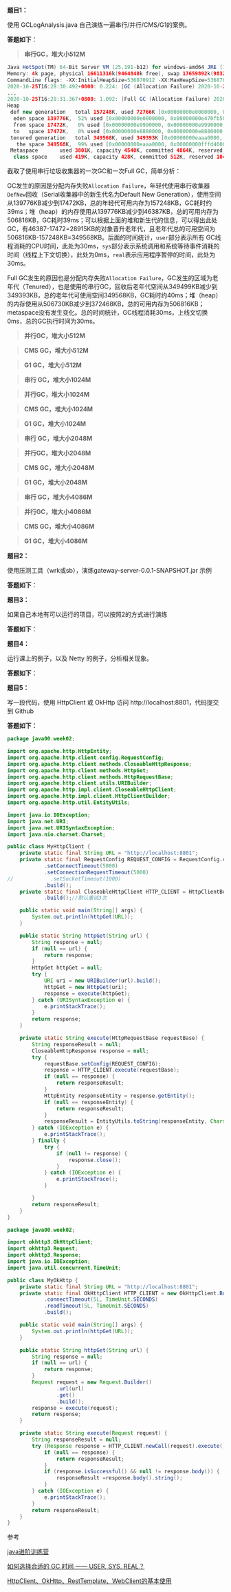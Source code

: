 **题目1：**

使用 GCLogAnalysis.java 自己演练一遍串行/并行/CMS/G1的案例。   

**答题如下**：

> **串行GC，堆大小512M**

```java
Java HotSpot(TM) 64-Bit Server VM (25.191-b12) for windows-amd64 JRE (1.8.0_191-b12), built on Oct  6 2018 09:29:03 by "java_re" with MS VC++ 10.0 (VS2010)
Memory: 4k page, physical 16611316k(9464840k free), swap 17659892k(9832372k free)
CommandLine flags: -XX:InitialHeapSize=536870912 -XX:MaxHeapSize=536870912 -XX:+PrintGC -XX:+PrintGCDateStamps -XX:+PrintGCDetails -XX:+PrintGCTimeStamps -XX:+UseCompressedClassPointers -XX:+UseCompressedOops -XX:-UseLargePagesIndividualAllocation -XX:+UseSerialGC  
2020-10-25T16:28:30.492+0800: 0.224: [GC (Allocation Failure) 2020-10-25T16:28:30.492+0800: 0.224: [DefNew: 139776K->17472K(157248K), 0.0391739 secs] 139776K->46387K(506816K), 0.0393111 secs] [Times: user=0.03 sys=0.00, real=0.05 secs] 
...
2020-10-25T16:28:31.367+0800: 1.092: [Full GC (Allocation Failure) 2020-10-25T16:28:31.367+0800: 1.092: [Tenured: 349499K->349393K(349568K), 0.0399489 secs] 506730K->372468K(506816K), [Metaspace: 3794K->3794K(1056768K)], 0.0399981 secs] [Times: user=0.03 sys=0.00, real=0.03 secs] 
Heap
 def new generation   total 157248K, used 72766K [0x00000000e0000000, 0x00000000eaaa0000, 0x00000000eaaa0000)
  eden space 139776K,  52% used [0x00000000e0000000, 0x00000000e470fb50, 0x00000000e8880000)
  from space 17472K,   0% used [0x00000000e9990000, 0x00000000e9990000, 0x00000000eaaa0000)
  to   space 17472K,   0% used [0x00000000e8880000, 0x00000000e8880000, 0x00000000e9990000)
 tenured generation   total 349568K, used 349393K [0x00000000eaaa0000, 0x0000000100000000, 0x0000000100000000)
   the space 349568K,  99% used [0x00000000eaaa0000, 0x00000000fffd4600, 0x00000000fffd4600, 0x0000000100000000)
 Metaspace       used 3801K, capacity 4540K, committed 4864K, reserved 1056768K
  class space    used 419K, capacity 428K, committed 512K, reserved 1048576K
```

截取了使用串行垃圾收集器的一次GC和一次Full GC，简单分析：

GC发生的原因是分配内存失败`Allocation Failure`，年轻代使用串行收集器`DefNew`回收（Serial收集器中的新生代名为Default New Generation），使用空间从139776KB减少到17472KB，总的年轻代可用内存为157248KB，GC耗时约39ms；堆（heap）的内存使用从139776KB减少到46387KB，总的可用内存为506816KB，GC耗时39ms；可以根据上面的堆和新生代的信息，可以得出此处GC，有46387-17472=28915KB的对象晋升老年代，且老年代总的可用空间为506816KB-157248KB=349568KB。后面的时间统计，`user`部分表示所有 GC线程消耗的CPU时间，此处为30ms，`sys`部分表示系统调用和系统等待事件消耗的时间（线程上下文切换），此处为0ms，`real`表示应用程序暂停的时间，此处为30ms。

  Full GC发生的原因也是分配内存失败`Allocation Failure`，GC发生的区域为老年代（Tenured），也是使用的串行GC，回收后老年代空间从349499KB减少到349393KB，总的老年代可使用空间349568KB，GC耗时约40ms；堆（heap）的内存使用从506730KB减少到372468KB，总的可用内存为506816KB；metaspace没有发生变化。总的时间统计，GC线程消耗30ms，上线文切换0ms，总的GC执行时间为30ms。



> **并行GC，堆大小512M**



> **CMS GC，堆大小512M**



> **G1 GC，堆大小512M**



> **串行 GC，堆大小1024M**



> **并行GC，堆大小1024M**



> **CMS GC，堆大小1024M**



> **G1 GC，堆大小1024M**



> **串行 GC，堆大小2048M**



> **并行GC，堆大小2048M**



> **CMS GC，堆大小2048M**



> **G1 GC，堆大小2048M**



> **串行 GC，堆大小4086M**



> **并行GC，堆大小4086M**



> **CMS GC，堆大小4086M**



> **G1 GC，堆大小4086M**





**题目2：**

使用压测工具（wrk或sb），演练gateway-server-0.0.1-SNAPSHOT.jar 示例  

**答题如下**：



**题目3：**

如果自己本地有可以运行的项目，可以按照2的方式进行演练  

**答题如下**：



**题目4：**

运行课上的例子，以及 Netty 的例子，分析相关现象。  

**答题如下**：



**题目5：**

写一段代码，使用 HttpClient 或 OkHttp 访问 http://localhost:8801，代码提交到
Github  

**答题如下：**
```java
package java00.week02;

import org.apache.http.HttpEntity;
import org.apache.http.client.config.RequestConfig;
import org.apache.http.client.methods.CloseableHttpResponse;
import org.apache.http.client.methods.HttpGet;
import org.apache.http.client.methods.HttpRequestBase;
import org.apache.http.client.utils.URIBuilder;
import org.apache.http.impl.client.CloseableHttpClient;
import org.apache.http.impl.client.HttpClientBuilder;
import org.apache.http.util.EntityUtils;

import java.io.IOException;
import java.net.URI;
import java.net.URISyntaxException;
import java.nio.charset.Charset;

public class MyHttpClient {
    private static final String URL = "http://localhost:8801";
    private static final RequestConfig REQUEST_CONFIG = RequestConfig.custom()
            .setConnectTimeout(5000)
            .setConnectionRequestTimeout(5000)
//            .setSocketTimeout(1000)
            .build();
    private static final CloseableHttpClient HTTP_CLIENT = HttpClientBuilder.create()
            .build();//默认重试3次

    public static void main(String[] args) {
        System.out.println(httpGet(URL));
    }

    public static String httpGet(String url) {
        String response = null;
        if (null == url) {
            return response;
        }
        HttpGet httpGet = null;
        try {
            URI uri = new URIBuilder(url).build();
            httpGet = new HttpGet(uri);
            response = execute(httpGet);
        } catch (URISyntaxException e) {
            e.printStackTrace();
        }
        return response;
    }

    private static String execute(HttpRequestBase requestBase) {
        String responseResult = null;
        CloseableHttpResponse response = null;
        try {
            requestBase.setConfig(REQUEST_CONFIG);
            response = HTTP_CLIENT.execute(requestBase);
            if (null == response) {
                return responseResult;
            }
            HttpEntity responseEntity = response.getEntity();
            if (null == responseEntity) {
                return responseResult;
            }
            responseResult = EntityUtils.toString(responseEntity, Charset.forName("UTF-8"));
        } catch (IOException e) {
            e.printStackTrace();
        } finally {
            try {
                if (null != response) {
                    response.close();
                }
            } catch (IOException e) {
                e.printStackTrace();
            }

        }
        return responseResult;
    }
}

package java00.week02;

import okhttp3.OkHttpClient;
import okhttp3.Request;
import okhttp3.Response;
import java.io.IOException;
import java.util.concurrent.TimeUnit;

public class MyOkHttp {
    private static final String URL = "http://localhost:8801";
    private static final OkHttpClient HTTP_CLIENT = new OkHttpClient.Builder()
            .connectTimeout(5L, TimeUnit.SECONDS)
            .readTimeout(5L, TimeUnit.SECONDS)
            .build();

    public static void main(String[] args) {
        System.out.println(httpGet(URL));
    }

    public static String httpGet(String url) {
        String response = null;
        if (null == url) {
            return response;
        }
        Request request = new Request.Builder()
                .url(url)
                .get()
                .build();
        response = execute(request);
        return response;
    }

    private static String execute(Request request) {
        String responseResult = null;
        try (Response response = HTTP_CLIENT.newCall(request).execute()){
            if (null == response) {
                return responseResult;
            }
            if (response.isSuccessful() && null != response.body()) {
                responseResult =response.body().string();
            }
        } catch (IOException e) {
            e.printStackTrace();
        }
        return responseResult;
    }
}
```


参考

[java进阶训练营](https://u.geekbang.org/subject/java/1000579?utm_source=u_list_web&utm_medium=u_list_web&utm_term=u_list_web)

[如何选择合适的 GC 时间 —— USER, SYS, REAL？](https://cloud.tencent.com/developer/article/1491229)

[HttpClient、OkHttp、RestTemplate、WebClient的基本使用](https://www.jianshu.com/p/afc96b7de90c)

